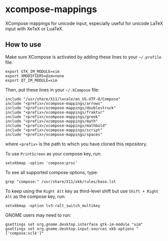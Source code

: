 xcompose-mappings
=================

XCompose mappings for unicode input, especially useful for unicode LaTeX input with XeTeX or LuaTeX.


## How to use

Make sure XCompose is activated by adding these lines to your `~/.profile` file.

    export GTK_IM_MODULE=xim
    export XMODIFIERS=@im=none
    export QT_IM_MODULE=xim


Then, put these lines in your `~/.XCompose` file:

    include "/usr/share/X11/locale/en_US.UTF-8/Compose"
    include "<prefix>/xcompose-mappings/arrows"
    include "<prefix>/xcompose-mappings/doublestruck"
    include "<prefix>/xcompose-mappings/fraktur"
    include "<prefix>/xcompose-mappings/greek"
    include "<prefix>/xcompose-mappings/math"
    include "<prefix>/xcompose-mappings/mathbold"
    include "<prefix>/xcompose-mappings/script"
    include "<prefix>/xcompose-mappings/spaces"

where `<prefix>` is the path to which you have cloned this repository.


To use `PrintScreen` as your compose key, run:

    setxkbmap -option 'compose:prsc'

To see all supported compose options, type:

    grep "compose:" /usr/share/X11/xkb/rules/base.lst

To keep using the `Right Alt` key as third-level shift but use `Shift + Right
Alt` as the compose key, run:

    setxkbmap -option lv3:ralt_switch_multikey

GNOME users may need to run:

    gsettings set org.gnome.desktop.interface gtk-im-module "uim"
    gsettings set org.gnome.desktop.input-sources xkb-options "['compose:sclk']"

